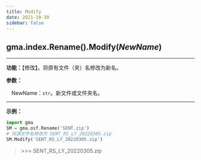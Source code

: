 ```yaml
---
title: Modify
date: 2021-10-30
sidebar: false
---
```


## gma.index.Rename().**Modify**(*NewName*)

---

**功能：**【修改】。将原有文件（夹）名修改为新名。

**参数：** 

&emsp;NewName：`str`。新文件或文件夹名。

---


**示例：**
```python
import gma
SM = gma.osf.Rename('SENT.zip')
# 将源文件名修改为 SENT_RS_LY_20220305.zip
SM.Modify('SENT_RS_LY_20220305.zip')
```
> \>>> SENT_RS_LY_20220305.zip
